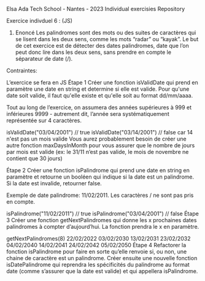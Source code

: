 Elsa
Ada Tech School - Nantes - 2023
Individual exercisies Repository

Exercice indivduel 6 : (JS)

1. Enoncé
Les palindromes sont des mots ou des suites de caractères qui se lisent dans les deux sens, comme les mots “radar” ou “kayak”. Le but de cet exercice est de détecter des dates palindromes, date que l’on peut donc lire dans les deux sens, sans prendre en compte le séparateur de date (/).

Contraintes:

L’exercice se fera en JS
Étape 1
Créer une fonction isValidDate qui prend en paramètre une date en string et determine si elle est valide. Pour qu'une date soit valide, il faut qu'elle existe et qu'elle soit au format dd/mm/aaaa.

Tout au long de l’exercice, on assumera des années supérieures à 999 et inférieures 9999 - autrement dit, l’année sera systématiquement représentée sur 4 caractères.

isValidDate("03/04/2001") // true
isValidDate("03/14/2001") // false car 14 n'est pas un mois valide
Vous aurez probablement besoin de créer une autre fonction maxDaysInMonth pour vous assurer que le nombre de jours par mois est valide (ex: le 31/11 n’est pas valide, le mois de novembre ne contient que 30 jours)

Étape 2
Créer une fonction isPalindrome qui prend une date en string en paramètre et retourne un booléen qui indique si la date est un palindrome. Si la date est invalide, retourner false.

Exemple de date palindrome: 11/02/2011. Les caractères / ne sont pas pris en compte.

isPalindrome("11/02/2011") // true
isPalindrome("03/04/2001") // false
Étape 3
Créer une fonction getNextPalindromes qui donne les x prochaines dates palindromes à compter d’aujourd’hui. La fonction prendra le x en paramètre.

getNextPalindromes(8)
22/02/2022
03/02/2030
13/02/2031
23/02/2032
04/02/2040
14/02/2041
24/02/2042
05/02/2050
Étape 4
Refactorer la fonction isPalindrome pour faire en sorte qu’elle renvoie si, ou non, une chaine de caractère est un palindrome. Créer ensuite une nouvelle fonction isDatePalindrome qui reprendra les spécificités du palindrome au format date (comme s’assurer que la date est valide) et qui appellera isPalindrome.